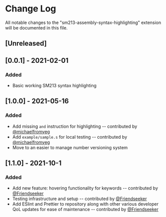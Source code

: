 # Change Log

All notable changes to the "sm213-assembly-syntax-highlighting" extension will be documented in this file.


## [Unreleased]

## [0.0.1] - 2021-02-01
### Added
- Basic working SM213 syntax highlighting


## [1.0.0] - 2021-05-16
### Added
- Add missing `and` instruction for highlighting -- contributed by [@michaelfromyeg](https://github.com/michaelfromyeg)
- Add `example/sample.s` for local testing -- contributed by [@michaelfromyeg](https://github.com/michaelfromyeg)
- Move to an easier to manage number versioning system

## [1.1.0] - 2021-10-1
### Added
- Add new feature: hovering functionality for keywords -- contributed by [@Friendseeker](https://github.com/Friendseeker)
- Testing infrastructure and setup -- contributed by [@Friendseeker](https://github.com/Friendseeker)
- Add ESlint and Prettier to repository along with other various developer QoL updates for ease of maintenance -- contributed by [@Friendseeker](https://github.com/Friendseeker)